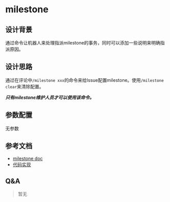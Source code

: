 # milestone

## 设计背景

通过命令让机器人来处理指派milestone的事务，同时可以添加一些说明来明确指派原因。

## 设计思路

通过在评论中`/milestone xxx`的命令来给Issue配置milestone。使用`/milestone clear`来清除配置。

***只有milestone维护人员才可以使用该命令。***

## 参数配置

无参数

## 参考文档

- [milestone doc](https://prow.tidb.io/plugins?repo=ti-community-infra%2Ftichi)
- [代码实现](https://github.com/kubernetes/test-infra/tree/master/prow/plugins/milestone)

## Q&A

> 暂无
